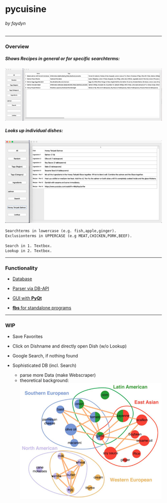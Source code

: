 # pycuisine
###### by faydyn
___
### Overview
##### Shows Recipes in general or for specific searchterms:
![App](images/all.png "App")


##### Looks up individual dishes:
![Lookup](images/lookup.png "Lookup")

    
    Searchterms in lowercase (e.g. fish,apple,ginger).
    Exclusionterms in UPPERCASE (e.g MEAT,CHICKEN,PORK,BEEF).
    
    Search in 1. Textbox.
    Lookup in 2. Textbox.
   
___
### Functionality
+ [Database](https://www.themealdb.com)

+ [Parser via DB-API](../mealdb_api/prepDB.py)

+ [GUI with __PyQt__](../src/main/python/main.py)

+ [__fbs__ for standalone programs](https://github.com/mherrmann/fbs-tutorial)

___
### WIP
+ Save Favorites

+ Click on Dishname and directly open Dish (w/o Lookup)

+ Google Search, if nothing found

+ Sophisticated DB (incl. Search)
    + parse more Data (make Webscraper)
    + theoretical background: ![Flavor Network](images/flavor_network.png "Common Ingredients")
 



